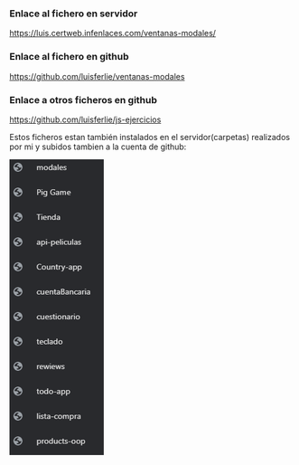 ### Enlace al fichero en servidor
https://luis.certweb.infenlaces.com/ventanas-modales/

### Enlace al fichero en github
https://github.com/luisferlie/ventanas-modales

### Enlace a otros ficheros en github

https://github.com/luisferlie/js-ejercicios

Estos ficheros estan también instalados en el servidor(carpetas) realizados por mi y subidos tambien a la cuenta de github:

![alt text](image.png)